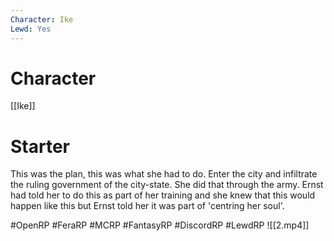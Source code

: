 ```yaml
---
Character: Ike
Lewd: Yes
---
```

# Character
[[Ike]]

# Starter
This was the plan, this was what she had to do. Enter the city and infiltrate the ruling government of the city-state. She did that through the army. Ernst had told her to do this as part of her training and she knew that this would happen like this but Ernst told her it was part of 'centring her soul'.

#OpenRP #FeraRP #MCRP #FantasyRP #DiscordRP #LewdRP 
![[2.mp4]]